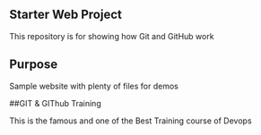 ## Starter Web Project

This repository is for showing how Git and GitHub work

## Purpose

Sample website with plenty of files for demos

##GIT & GIThub Training 

This is the famous and one of the Best Training course of Devops
